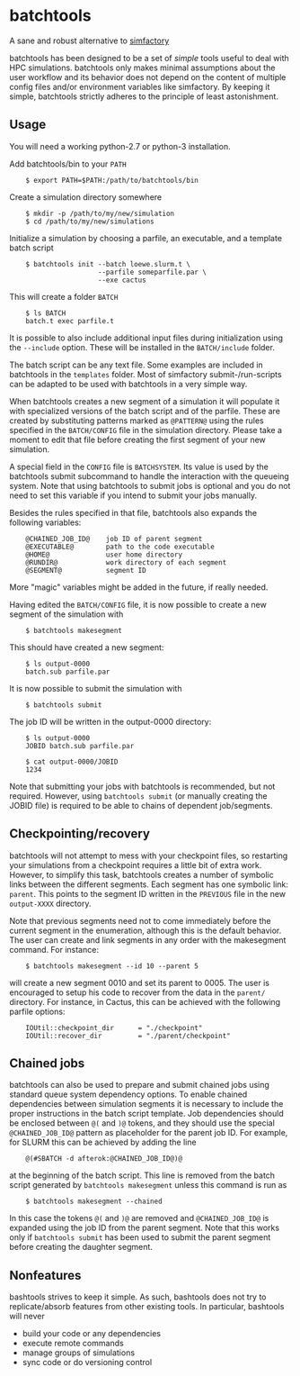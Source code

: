 batchtools
==========

A sane and robust alternative to [simfactory](http://simfactory.org/)

batchtools has been designed to be a set of *simple* tools useful to deal with
HPC simulations. batchtools only makes minimal assumptions about the user
workflow and its behavior does not depend on the content of multiple config
files and/or environment variables like simfactory. By keeping it simple,
batchtools strictly adheres to the principle of least astonishment.

Usage
-----

You will need a working python-2.7 or python-3 installation.

Add batchtools/bin to your `PATH`

~~~
    $ export PATH=$PATH:/path/to/batchtools/bin
~~~

Create a simulation directory somewhere

~~~
    $ mkdir -p /path/to/my/new/simulation
    $ cd /path/to/my/new/simulations
~~~

Initialize a simulation by choosing a parfile, an executable, and a template
batch script

~~~
    $ batchtools init --batch loewe.slurm.t \
                      --parfile someparfile.par \
                      --exe cactus
~~~

This will create a folder `BATCH`

~~~
    $ ls BATCH
    batch.t exec parfile.t
~~~

It is possible to also include additional input files during initialization
using the `--include` option. These will be installed in the `BATCH/include`
folder.

The batch script can be any text file. Some examples are included in batchtools
in the `templates` folder. Most of simfactory submit-/run-scripts can be
adapted to be used with batchtools in a very simple way.

When batchtools creates a new segment of a simulation it will populate it
with specialized versions of the batch script and of the parfile. These are
created by substituting patterns marked as `@PATTERN@` using the rules
specified in the `BATCH/CONFIG` file in the simulation directory. Please take a
moment to edit that file before creating the first segment of your new
simulation.

A special field in the `CONFIG` file is `BATCHSYSTEM`. Its value is used by the
batchtools submit subcommand to handle the interaction with the queueing
system. Note that using batchtools to submit jobs is optional and you do not
need to set this variable if you intend to submit your jobs manually.

Besides the rules specified in that file, batchtools also expands the following
variables:

~~~
    @CHAINED_JOB_ID@    job ID of parent segment
    @EXECUTABLE@        path to the code executable
    @HOME@              user home directory
    @RUNDIR@            work directory of each segment
    @SEGMENT@           segment ID
~~~

More "magic" variables might be added in the future, if really needed.

Having edited the `BATCH/CONFIG` file, it is now possible to create a new segment
of the simulation with

~~~
    $ batchtools makesegment
~~~

This should have created a new segment:

~~~
    $ ls output-0000
    batch.sub parfile.par
~~~

It is now possible to submit the simulation with

~~~
    $ batchtools submit
~~~

The job ID will be written in the output-0000 directory:

~~~
    $ ls output-0000
    JOBID batch.sub parfile.par

    $ cat output-0000/JOBID
    1234
~~~

Note that submitting your jobs with batchtools is recommended, but not
required. However, using `batchtools submit` (or manually creating the JOBID
file) is required to be able to chains of dependent job/segments.

Checkpointing/recovery
----------------------

batchtools will not attempt to mess with your checkpoint files, so restarting
your simulations from a checkpoint requires a little bit of extra work.
However, to simplify this task, batchtools creates a number of symbolic links
between the different segments. Each segment has one symbolic link: `parent`.
This points to the segment ID written in the `PREVIOUS` file in the new
`output-XXXX` directory.

Note that previous segments need not to come immediately before the current
segment in the enumeration, although this is the default behavior. The user
can create and link segments in any order with the makesegment command. For
instance:

~~~
    $ batchtools makesegment --id 10 --parent 5
~~~

will create a new segment 0010 and set its parent to 0005. The user is
encouraged to setup his code to recover from the data in the `parent/`
directory. For instance, in Cactus, this can be achieved with the following
parfile options:

~~~
    IOUtil::checkpoint_dir		= "./checkpoint"
    IOUtil::recover_dir			= "./parent/checkpoint"
~~~

Chained jobs
------------

batchtools can also be used to prepare and submit chained jobs using standard
queue system dependency options. To enable chained dependencies between
simulation segments it is necessary to include the proper instructions in the
batch script template. Job dependencies should be enclosed between `@(` and
`)@` tokens, and they should use the special `@CHAINED_JOB_ID@` pattern as
placeholder for the parent job ID. For example, for SLURM this can be achieved
by adding the line

~~~
    @(#SBATCH -d afterok:@CHAINED_JOB_ID@)@
~~~

at the beginning of the batch script. This line is removed from the batch script
generated by `batchtools makesegment` unless this command is run as

~~~
    $ batchtools makesegment --chained
~~~

In this case the tokens `@(` and `)@` are removed and `@CHAINED_JOB_ID@` is
expanded using the job ID from the parent segment. Note that this works only if
`batchtools submit` has been used to submit the parent segment before creating
the daughter segment.

Nonfeatures
-----------

bashtools strives to keep it simple. As such, bashtools does not try to
replicate/absorb features from other existing tools. In particular, bashtools
will never

* build your code or any dependencies
* execute remote commands
* manage groups of simulations
* sync code or do versioning control
